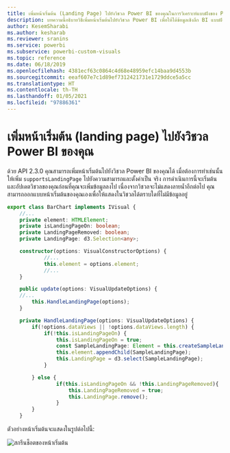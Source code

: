 ```yaml
---
title: เพิ่มหน้าเริ่มต้น (Landing Page) ไปยังวิชวล Power BI ของคุณในการวิเคราะห์แบบฝังของ Power BI สำหรับข้อมูลเชิงลึก BI แบบฝังที่ดีขึ้น
description: บทความนี้อธิบายวิธีเพิ่มหน้าเริ่มต้นไปยังวิชวล Power BI เพื่อให้ได้ข้อมูลเชิงลึก BI แบบฝังที่ดีขึ้นโดยใช้การวิเคราะห์แบบฝังตัวของ Power BI
author: KesemSharabi
ms.author: kesharab
ms.reviewer: sranins
ms.service: powerbi
ms.subservice: powerbi-custom-visuals
ms.topic: reference
ms.date: 06/18/2019
ms.openlocfilehash: 4381ecf63c0864c4d68e48959efc14baa9d4553b
ms.sourcegitcommit: eeaf607e7c1d89ef7312421731e1729ddce5a5cc
ms.translationtype: HT
ms.contentlocale: th-TH
ms.lasthandoff: 01/05/2021
ms.locfileid: "97886361"
---
```

# <a name="add-a-landing-page-to-your-power-bi-visuals"></a>เพิ่มหน้าเริ่มต้น (landing page) ไปยังวิชวล Power BI ของคุณ

ด้วย API 2.3.0 คุณสามารถเพิ่มหน้าเริ่มต้นไปยังวิชวล Power BI ของคุณได้ เมื่อต้องการทำเช่นนั้น ให้เพิ่ม `supportsLandingPage` ไปยังความสามารถและตั้งค่าเป็น จริง การดำเนินการนี้จะเริ่มต้นและอัปเดตวิชวลของคุณก่อนที่คุณจะเพิ่มข้อมูลลงไป เนื่องจากวิชวลจะไม่แสดงลายน้ำอีกต่อไป คุณสามารถออกแบบหน้าเริ่มต้นของคุณเองเพื่อให้แสดงในวิชวลได้ตราบใดที่ไม่มีข้อมูลอยู่

```typescript
export class BarChart implements IVisual {
    //...
    private element: HTMLElement;
    private isLandingPageOn: boolean;
    private LandingPageRemoved: boolean;
    private LandingPage: d3.Selection<any>;

    constructor(options: VisualConstructorOptions) {
            //...
            this.element = options.element;
            //...
    }

    public update(options: VisualUpdateOptions) {
    //...
        this.HandleLandingPage(options);
    }

    private HandleLandingPage(options: VisualUpdateOptions) {
        if(!options.dataViews || !options.dataViews.length) {
            if(!this.isLandingPageOn) {
                this.isLandingPageOn = true;
                const SampleLandingPage: Element = this.createSampleLandingPage(); //create a landing page
                this.element.appendChild(SampleLandingPage);
                this.LandingPage = d3.select(SampleLandingPage);
            }

        } else {
                if(this.isLandingPageOn && !this.LandingPageRemoved){
                    this.LandingPageRemoved = true;
                    this.LandingPage.remove();
                }
        }
    }
```

ตัวอย่างหน้าเริ่มต้นจะแสดงในรูปต่อไปนี้:

![สกรีนช็อตของหน้าเริ่มต้น](media/landing-page/app-landing-page.png)
